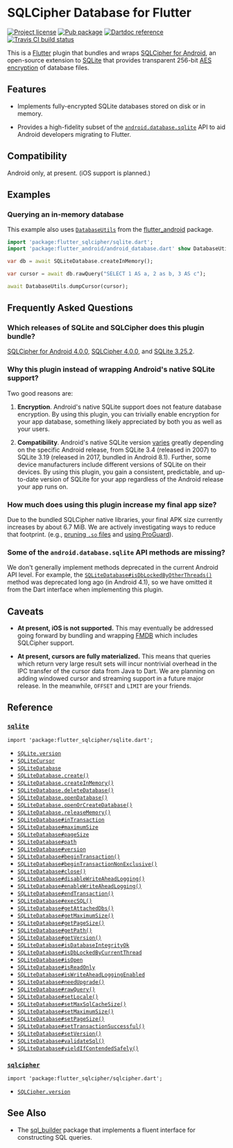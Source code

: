 SQLCipher Database for Flutter
==============================

[![Project license](https://img.shields.io/badge/license-Public%20Domain-blue.svg)](https://unlicense.org)
[![Pub package](https://img.shields.io/pub/v/flutter_sqlcipher.svg)](https://pub.dartlang.org/packages/flutter_sqlcipher)
[![Dartdoc reference](https://img.shields.io/badge/dartdoc-reference-blue.svg)](https://pub.dartlang.org/documentation/flutter_sqlcipher/latest/)
[![Travis CI build status](https://img.shields.io/travis/drydart/flutter_sqlcipher/master.svg)](https://travis-ci.org/drydart/flutter_sqlcipher)

This is a [Flutter](https://flutter.io/) plugin that bundles and wraps
[SQLCipher for Android](https://www.zetetic.net/sqlcipher/sqlcipher-for-android/),
an open-source extension to [SQLite](https://www.sqlite.org) that provides
transparent 256-bit [AES encryption](https://en.wikipedia.org/wiki/Advanced_Encryption_Standard)
of database files.

Features
--------

- Implements fully-encrypted SQLite databases stored on disk or in memory.

- Provides a high-fidelity subset of the
  [`android.database.sqlite`](https://developer.android.com/reference/android/database/sqlite/package-summary)
  API to aid Android developers migrating to Flutter.

Compatibility
-------------

Android only, at present. (iOS support is planned.)

Examples
--------

### Querying an in-memory database

This example also uses
[`DatabaseUtils`](https://pub.dartlang.org/documentation/flutter_android/latest/android_database/DatabaseUtils-class.html)
from the [flutter_android](https://pub.dartlang.org/packages/flutter_android) package.

```dart
import 'package:flutter_sqlcipher/sqlite.dart';
import 'package:flutter_android/android_database.dart' show DatabaseUtils;

var db = await SQLiteDatabase.createInMemory();

var cursor = await db.rawQuery("SELECT 1 AS a, 2 as b, 3 AS c");

await DatabaseUtils.dumpCursor(cursor);
```

Frequently Asked Questions
--------------------------

### Which releases of SQLite and SQLCipher does this plugin bundle?

[SQLCipher for Android 4.0.0](https://search.maven.org/artifact/net.zetetic/android-database-sqlcipher/4.0.0/aar),
[SQLCipher 4.0.0](https://www.zetetic.net/blog/2018/11/30/sqlcipher-400-release/), and
[SQLite 3.25.2](https://www.sqlite.org/releaselog/3_25_2.html).

### Why this plugin instead of wrapping Android's native SQLite support?

Two good reasons are:

1. **Encryption**.
   Android's native SQLite support does not feature database encryption.
   By using this plugin, you can trivially enable encryption for your app
   database, something likely appreciated by both you as well as your users.

2. **Compatibility**.
   Android's native SQLite version
   [varies](https://developer.android.com/reference/android/database/sqlite/package-summary)
   greatly depending on the specific Android release, from SQLite 3.4
   (released in 2007) to SQLite 3.19 (released in 2017, bundled in
   Android 8.1). Further, some device manufacturers include different
   versions of SQLite on their devices. By using this plugin, you gain a
   consistent, predictable, and up-to-date version of SQLite for your app
   regardless of the Android release your app runs on.

### How much does using this plugin increase my final app size?

Due to the bundled SQLCipher native libraries, your final APK size currently
increases by about 6.7 MiB. We are actively investigating ways to reduce that
footprint. (e.g.,
[pruning `.so` files](https://github.com/sqlcipher/android-database-sqlcipher/issues/362)
and [using ProGuard](https://github.com/sqlcipher/android-database-sqlcipher/pull/399)).

### Some of the `android.database.sqlite` API methods are missing?

We don't generally implement methods deprecated in the current Android API
level. For example, the
[`SQLiteDatabase#isDbLockedByOtherThreads()`](https://developer.android.com/reference/android/database/sqlite/SQLiteDatabase#isDbLockedByOtherThreads())
method was deprecated long ago (in Android 4.1), so we have omitted it from
the Dart interface when implementing this plugin.

Caveats
-------

- **At present, iOS is not supported.**
  This may eventually be addressed going forward by bundling and wrapping
  [FMDB](https://github.com/ccgus/fmdb) which includes SQLCipher support.

- **At present, cursors are fully materialized.**
  This means that queries which return very large result sets will incur
  nontrivial overhead in the IPC transfer of the cursor data from Java to
  Dart. We are planning on adding windowed cursor and streaming support in a
  future major release. In the meanwhile, `OFFSET` and `LIMIT` are your
  friends.

Reference
---------

### [`sqlite`](https://pub.dartlang.org/documentation/flutter_sqlcipher/latest/sqlite/sqlite-library.html)

    import 'package:flutter_sqlcipher/sqlite.dart';

- [`SQLite.version`](https://pub.dartlang.org/documentation/flutter_sqlcipher/latest/sqlite/SQLite/version.html)
- [`SQLiteCursor`](https://pub.dartlang.org/documentation/flutter_sqlcipher/latest/sqlite/SQLiteCursor-class.html)
- [`SQLiteDatabase`](https://pub.dartlang.org/documentation/flutter_sqlcipher/latest/sqlite/SQLiteDatabase-class.html)
- [`SQLiteDatabase.create()`](https://pub.dartlang.org/documentation/flutter_sqlcipher/latest/sqlite/SQLiteDatabase/create.html)
- [`SQLiteDatabase.createInMemory()`](https://pub.dartlang.org/documentation/flutter_sqlcipher/latest/sqlite/SQLiteDatabase/createInMemory.html)
- [`SQLiteDatabase.deleteDatabase()`](https://pub.dartlang.org/documentation/flutter_sqlcipher/latest/sqlite/SQLiteDatabase/deleteDatabase.html)
- [`SQLiteDatabase.openDatabase()`](https://pub.dartlang.org/documentation/flutter_sqlcipher/latest/sqlite/SQLiteDatabase/openDatabase.html)
- [`SQLiteDatabase.openOrCreateDatabase()`](https://pub.dartlang.org/documentation/flutter_sqlcipher/latest/sqlite/SQLiteDatabase/openOrCreateDatabase.html)
- [`SQLiteDatabase.releaseMemory()`](https://pub.dartlang.org/documentation/flutter_sqlcipher/latest/sqlite/SQLiteDatabase/releaseMemory.html)
- [`SQLiteDatabase#inTransaction`](https://pub.dartlang.org/documentation/flutter_sqlcipher/latest/sqlite/SQLiteDatabase/inTransaction.html)
- [`SQLiteDatabase#maximumSize`](https://pub.dartlang.org/documentation/flutter_sqlcipher/latest/sqlite/SQLiteDatabase/maximumSize.html)
- [`SQLiteDatabase#pageSize`](https://pub.dartlang.org/documentation/flutter_sqlcipher/latest/sqlite/SQLiteDatabase/pageSize.html)
- [`SQLiteDatabase#path`](https://pub.dartlang.org/documentation/flutter_sqlcipher/latest/sqlite/SQLiteDatabase/path.html)
- [`SQLiteDatabase#version`](https://pub.dartlang.org/documentation/flutter_sqlcipher/latest/sqlite/SQLiteDatabase/version.html)
- [`SQLiteDatabase#beginTransaction()`](https://pub.dartlang.org/documentation/flutter_sqlcipher/latest/sqlite/SQLiteDatabase/beginTransaction.html)
- [`SQLiteDatabase#beginTransactionNonExclusive()`](https://pub.dartlang.org/documentation/flutter_sqlcipher/latest/sqlite/SQLiteDatabase/beginTransactionNonExclusive.html)
- [`SQLiteDatabase#close()`](https://pub.dartlang.org/documentation/flutter_sqlcipher/latest/sqlite/SQLiteDatabase/close.html)
- [`SQLiteDatabase#disableWriteAheadLogging()`](https://pub.dartlang.org/documentation/flutter_sqlcipher/latest/sqlite/SQLiteDatabase/disableWriteAheadLogging.html)
- [`SQLiteDatabase#enableWriteAheadLogging()`](https://pub.dartlang.org/documentation/flutter_sqlcipher/latest/sqlite/SQLiteDatabase/enableWriteAheadLogging.html)
- [`SQLiteDatabase#endTransaction()`](https://pub.dartlang.org/documentation/flutter_sqlcipher/latest/sqlite/SQLiteDatabase/endTransaction.html)
- [`SQLiteDatabase#execSQL()`](https://pub.dartlang.org/documentation/flutter_sqlcipher/latest/sqlite/SQLiteDatabase/execSQL.html)
- [`SQLiteDatabase#getAttachedDbs()`](https://pub.dartlang.org/documentation/flutter_sqlcipher/latest/sqlite/SQLiteDatabase/getAttachedDbs.html)
- [`SQLiteDatabase#getMaximumSize()`](https://pub.dartlang.org/documentation/flutter_sqlcipher/latest/sqlite/SQLiteDatabase/getMaximumSize.html)
- [`SQLiteDatabase#getPageSize()`](https://pub.dartlang.org/documentation/flutter_sqlcipher/latest/sqlite/SQLiteDatabase/getPageSize.html)
- [`SQLiteDatabase#getPath()`](https://pub.dartlang.org/documentation/flutter_sqlcipher/latest/sqlite/SQLiteDatabase/getPath.html)
- [`SQLiteDatabase#getVersion()`](https://pub.dartlang.org/documentation/flutter_sqlcipher/latest/sqlite/SQLiteDatabase/getVersion.html)
- [`SQLiteDatabase#isDatabaseIntegrityOk`](https://pub.dartlang.org/documentation/flutter_sqlcipher/latest/sqlite/SQLiteDatabase/isDatabaseIntegrityOk.html)
- [`SQLiteDatabase#isDbLockedByCurrentThread`](https://pub.dartlang.org/documentation/flutter_sqlcipher/latest/sqlite/SQLiteDatabase/isDbLockedByCurrentThread.html)
- [`SQLiteDatabase#isOpen`](https://pub.dartlang.org/documentation/flutter_sqlcipher/latest/sqlite/SQLiteDatabase/isOpen.html)
- [`SQLiteDatabase#isReadOnly`](https://pub.dartlang.org/documentation/flutter_sqlcipher/latest/sqlite/SQLiteDatabase/isReadOnly.html)
- [`SQLiteDatabase#isWriteAheadLoggingEnabled`](https://pub.dartlang.org/documentation/flutter_sqlcipher/latest/sqlite/SQLiteDatabase/isWriteAheadLoggingEnabled.html)
- [`SQLiteDatabase#needUpgrade()`](https://pub.dartlang.org/documentation/flutter_sqlcipher/latest/sqlite/SQLiteDatabase/needUpgrade.html)
- [`SQLiteDatabase#rawQuery()`](https://pub.dartlang.org/documentation/flutter_sqlcipher/latest/sqlite/SQLiteDatabase/rawQuery.html)
- [`SQLiteDatabase#setLocale()`](https://pub.dartlang.org/documentation/flutter_sqlcipher/latest/sqlite/SQLiteDatabase/setLocale.html)
- [`SQLiteDatabase#setMaxSqlCacheSize()`](https://pub.dartlang.org/documentation/flutter_sqlcipher/latest/sqlite/SQLiteDatabase/setMaxSqlCacheSize.html)
- [`SQLiteDatabase#setMaximumSize()`](https://pub.dartlang.org/documentation/flutter_sqlcipher/latest/sqlite/SQLiteDatabase/setMaximumSize.html)
- [`SQLiteDatabase#setPageSize()`](https://pub.dartlang.org/documentation/flutter_sqlcipher/latest/sqlite/SQLiteDatabase/setPageSize.html)
- [`SQLiteDatabase#setTransactionSuccessful()`](https://pub.dartlang.org/documentation/flutter_sqlcipher/latest/sqlite/SQLiteDatabase/setTransactionSuccessful.html)
- [`SQLiteDatabase#setVersion()`](https://pub.dartlang.org/documentation/flutter_sqlcipher/latest/sqlite/SQLiteDatabase/setVersion.html)
- [`SQLiteDatabase#validateSql()`](https://pub.dartlang.org/documentation/flutter_sqlcipher/latest/sqlite/SQLiteDatabase/validateSql.html)
- [`SQLiteDatabase#yieldIfContendedSafely()`](https://pub.dartlang.org/documentation/flutter_sqlcipher/latest/sqlite/SQLiteDatabase/yieldIfContendedSafely.html)

### [`sqlcipher`](https://pub.dartlang.org/documentation/flutter_sqlcipher/latest/sqlcipher/sqlcipher-library.html)

    import 'package:flutter_sqlcipher/sqlcipher.dart';

- [`SQLCipher.version`](https://pub.dartlang.org/documentation/flutter_sqlcipher/latest/sqlcipher/SQLCipher/version.html)

See Also
--------

- The [sql_builder](https://pub.dartlang.org/packages/sql_builder) package
  that implements a fluent interface for constructing SQL queries.
